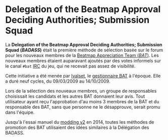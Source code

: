 # Delegation of the Beatmap Approval Deciding Authorities; Submission Squad

La **Delegation of the Beatmap Approval Deciding Authorities; Submission Squad (*BADASS*)** était la première méthode de sélection basée sur le forum pour les nouveaux membres de la [Beatmap Appreciation Team (*BAT*)](/wiki/Modding/Beatmap_Appreciation_Team). Les nouveaux membres étaient auparavant ajoutés par des votes informels sur le canal `#bat` [IRC](/wiki/Community/Internet_Relay_Chat) du jeu, qui ne recevait pas assez de visibilité.

Cette initiative a été menée par [Ivalset](https://osu.ppy.sh/users/827), le [gestionnaire BAT](/wiki/Modding/BAT_Managers) à l'époque. Elle a duré neuf cycles, du 09/03/2009 au 14/10/2009.

Lors de la sélection des nouveaux membres, un groupe de responsables choisissait les candidats et les autres BAT donnaient leur avis. Tout utilisateur ayant reçu l'approbation d'au moins 3 membres de la BAT et du responsable des BAT, sans que personne ne le désapprouve, serait promu dans l'équipe.

Jusqu'à l'essai manuel du [modding v2](/wiki/Beatmap_discussion) en 2014, toutes les méthodes de promotion des BAT utilisaient des idées similaires à la Délégation des BADASS.
